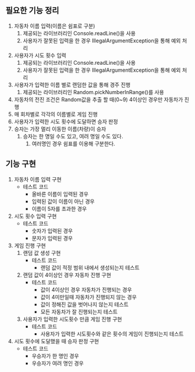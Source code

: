 ## 필요한 기능 정리
1. 자동차 이름 입력(이름은 쉼표로 구분)
    1. 제공되는 라이브러리인 Console.readLine()을 사용
    2. 사용자가 잘못된 입력을 한 경우 IllegalArgumentException을 통해 예외 처리
2. 사용자가 시도 횟수 입력
    1. 제공되는 라이브러리인 Console.readLine()을 사용
    2. 사용자가 잘못된 입력을 한 경우 IllegalArgumentException을 통해 예외 처리
3. 사용자가 입력한 이름 별로 랜덤한 값을 통해 경주 진행
    1. 제공되는 라이브러리인 Random.pickNumberInRange()를 사용
4. 자동차의 전진 조건은 Random값을 추출 할 때(0~9) 4이상인 경우만 자동차가 진행
5. 매 회차별로 각각의 이름별로 게임 진행
6. 사용자가 입력한 시도 횟수에 도달하면 승자 판정
7. 승자는 가장 멀리 이동한 이름(차량)이 승자
   1. 승자는 한 명일 수도 있고, 여려 명일 수도 있다.
      1. 여러명인 경우 쉼표를 이용해 구분한다.

## 기능 구현
1. 자동차 이름 입력 구현
   - 테스트 코드
     - 올바른 이름이 입력된 경우
     - 입력된 값이 이름이 아닌 경우
     - 이름이 5자를 초과한 경우
2. 시도 횟수 입력 구현
   - 테스트 코드
     - 숫자가 입력된 경우
     - 문자가 입력된 경우
3. 게임 진행 구현
   1. 랜덤 값 생성 구현
      - 테스트 코드
        - 랜덤 값이 적정 범위 내에서 생성되는지 테스트
   2. 랜덤 값이 4이상인 경우 자동차 진행 구현
      - 테스트 코드
        - 값이 4이상인 경우 자동차가 진행되는 경우
        - 값이 4미만일때 자동차가 진행되지 않는 경우
        - 값이 정해진 값을 벗어나지 않는지 테스트
        - 모든 자동차가 잘 진행되는지 테스트
   3. 사용자가 입력한 시도횟수 만큼 게임 진행 구현
      - 테스트 코드
        - 사용자가 입력한 시도횟수와 같은 횟수의 게임이 진행되는지 테스트
4. 시도 횟수에 도달했을 때 승자 판정 구현
   - 테스트 코드
     - 우승자가 한 명인 경우
     - 우승자가 여려 명인 경우
